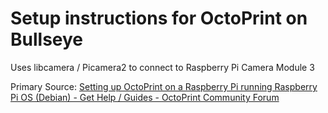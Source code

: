 # Setup instructions for OctoPrint on Bullseye

Uses libcamera / Picamera2 to connect to Raspberry Pi Camera Module 3

Primary Source:
[Setting up OctoPrint on a Raspberry Pi running Raspberry Pi OS (Debian) - Get Help / Guides - OctoPrint Community Forum](https://community.octoprint.org/t/setting-up-octoprint-on-a-raspberry-pi-running-raspberry-pi-os-debian/2337)

